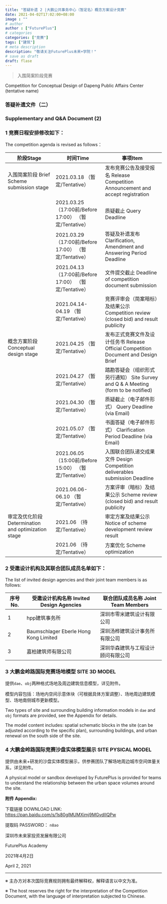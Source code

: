 ```yaml
---
title: "答疑补遗 2 |大鹏公共事务中心（暂定名）概念方案设计竞赛"
date: 2021-04-02T17:02:00+08:00
image : ""
# author
author : ["FuturePlus"]
# categories
categories: ["竞赛"]
tags: ["建筑"]
# meta description
description: "敬请关注FuturePlus未来+学院！"
# save as draft
draft: flase
---
```



>  入围简案阶段竞赛

Competition for Conceptual Design of Dapeng Public Affairs Center (tentative name)



### 答疑补遗文件（二）

### Supplementary and Q&A Document (2)



### 1 竞赛日程安排修改如下：

The competition agenda is revised as follows：

| 阶段Stage                                           | 时间Time                                              | 事项Item                                                     |
| --------------------------------------------------- | ----------------------------------------------------- | ------------------------------------------------------------ |
| 入围简案阶段 Brief Scheme submission stage          | 2021.03.18 （暂定/Tentative）                         | 发布竞赛公告及接受报名 Release Competition Announcement and accept registration |
|                                                     | 2021.03.25（17:00前/Before 17:00） （暂定/Tentative） | 质疑截止 Query Deadline                                      |
|                                                     | 2021.03.29（17:00前/Before 17:00） （暂定/Tentative） | 答疑及补遗发布 Clarification, Amendment and Answering Period Deadline |
|                                                     | 2021.04.13（17:00前/Before 17:00） （暂定/Tentative） | 文件提交截止 Deadline of competition document submission     |
|                                                     | 2021.04.14-04.19 （暂定/Tentative）                   | 竞赛评审会（简案暗标）及结果公示 Competition review (closed bid) and result publicity |
| 概念方案阶段 Conceptual design stage                | 2021.04.25 （暂定/Tentative）                         | 发布正式竞赛文件及设计任务书 Release Official Competition Document and Design Brief |
|                                                     | 2021.04.27 （暂定/Tentative）                         | 踏勘答疑会（组织形式另行通知） Site Survey and Q & A Meeting (form to be notified) |
|                                                     | 2021.04.30 （暂定/Tentative）                         | 质疑截止（电子邮件形式） Query Deadline (via Email)          |
|                                                     | 2021.05.07 （暂定/Tentative）                         | 书面答疑（电子邮件形式） Clarification Period Deadline (via Email) |
|                                                     | 2021.06.05（15:00前/Before 15:00） （暂定/Tentative） | 入围联合团队递交成果文件 Design Competition deliverables submission Deadline |
|                                                     | 2021.06.06-06.10 （暂定/Tentative）                   | 方案评审（暗标）及结果公示 Scheme review (closed bid) and result publicity |
| 审定及优化阶段 Determination and optimization stage | 2021.06 （待定/Tentative）                            | 审定方案及结果公示 Notice of scheme development review result |
|                                                     | 2021.06 （待定/Tentative）                            | 方案优化 Scheme optimization                                 |




### 2 受邀设计机构及其联合团队成员名单如下：

The list of invited design agencies and their joint team members is as follows:

| 序号  No. | 受邀设计机构名称  Invited Design Agencies | 联合团队成员名称  Joint  Team Members |
| --------- | ----------------------------------------- | ------------------------------------- |
| 1         | hpp建筑事务所                             | 深圳市零米建筑设计有限公司            |
| 2         | Baumschlager Eberle  Hong Kong Limited    | 深圳汤桦建筑设计事务所有限公司        |
| 3         | 嘉柏建筑师有限公司                        | 深圳华森建筑与工程设计顾问有限公司    |



### 3 大鹏金岭路国际竞赛场地模型 SITE 3D MODEL

提供`dae`、`obj`两种格式场地及周边建筑信息模型，详见附件。

模型内容包括：场地内空间示意体块（可根据具体方案调整）、场地周边建筑模型、场地南侧城市更新模型。

Two types of site and surrounding building information models in `dae` and `obj` formats are provided, see the Appendix for details.

The model content includes: spatial schematic blocks in the site (can be adjusted according to the specific plan), surrounding buildings, and urban renewal on the south side of the site.

### 4 大鹏金岭路国际竞赛沙盘实体模型展示 SITE PYSICAL MODEL

提供由未来+研发的沙盘实体模型展示，供参赛团队了解场地周边城市空间体量关系，详见附件。

A physical model or sandbox developed by FuturePlus is provided for teams to understand the relationship between the urban space volumes around the site.



**附件 Appendix:**

下载链接 DOWNLOAD LINK: https://pan.baidu.com/s/1s80glMUMXimj9MGvdIIQPw

提取码 PASSWORD： `n8ao`



深圳市未来家投资发展有限公司

FuturePlus Academy

2021年4月2日

April 2, 2021


---
※ 主办方对本次国际竞赛规则拥有最终解释权，解释语言以中文为准。

※ The host reserves the right for the interpretation of the Competition Document, with the language of interpretation subjected to Chinese.
